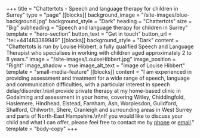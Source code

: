 +++
title = "Chattertots - Speech and language therapy for children in Surrey"
type = "page"
[[blocks]]
background_image = "/site-images/blue-background.jpg"
background_style = "Dark"
heading = "Chattertots"
size = "Big"
subheading = "Speech and language therapy for children in Surrey"
template = "hero-section"
button_text = "Get in touch"
button_url = "tel:+441483389949"
[[blocks]]
background_style = "Dark"
content = "Chattertots is run by Louise Hibbert, a fully qualified Speech and Language Therapist who specialises in working with children aged approximately 2 to 8 years."
image = "/site-images/LouiseHibbert.jpg"
image_position = "Right"
image_shadow = true
image_alt_text = "image of Louise Hibbert"
template = "small-media-feature"
[[blocks]]
content = "I am experienced in providing assessment and treatment for a wide range of speech, language and communication difficulties, with a particular interest in speech delay/disorder.\n\nI provide private therapy at my home-based clinic in Godalming and assessment in your home, covering Witley, Chiddingfold, Haslemere, Hindhead, Elstead, Farnham, Ash, Worplesdon, Guildford, Shalford, Chilworth, Shere, Cranleigh and surrounding areas in West Surrey and parts of North-East Hampshire.\n\nIf you would like to discuss your child and what I can offer, please feel free to contact me by [phone](tel:+441483389949) or [email](mailto:chattertots@gmail.com)."
template = "body-copy"
+++
